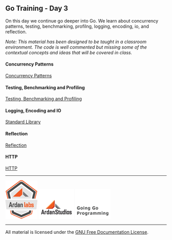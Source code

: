 ## Go Training - Day 3
On this day we continue go deeper into Go. We learn about concurrency patterns, testing, benchmarking, profilng, logging, encoding, io, and reflection.

*Note: This material has been designed to be taught in a classroom environment. The code is well commented but missing some of the contextual concepts and ideas that will be covered in class.*

#### Concurrency Patterns
[Concurrency Patterns](../07-concurrency_patterns/readme.md)

#### Testing, Benchmarking and Profiling
[Testing, Benchmarking and Profiling](../08-testing/readme.md)

#### Logging, Encoding and IO
[Standard Library](../09-standard_library/readme.md)

#### Reflection
[Reflection](../10-reflection/readme.md)

#### HTTP
[HTTP](../11-http/readme.md)

___
[![GoingGo Training](images/ggt_logo.png)](http://www.goinggotraining.net)
[![Ardan Studios](images/ardan_logo.png)](http://www.ardanstudios.com)
[![GoingGo Blog](images/ggb_logo.png)](http://www.goinggo.net)
___
All material is licensed under the [GNU Free Documentation License](https://github.com/ArdanStudios/gotraining/blob/master/LICENSE).